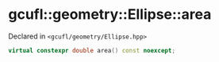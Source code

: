 # gcufl::geometry::Ellipse::area
Declared in `<gcufl/geometry/Ellipse.hpp>`
```cpp
virtual constexpr double area() const noexcept;
```
